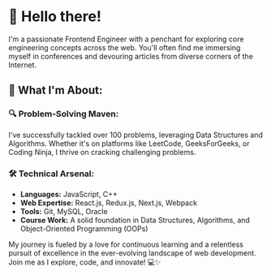 # 👋 Hello there!

I'm a passionate Frontend Engineer with a penchant for exploring core engineering concepts across the web. You'll often find me immersing myself in conferences and devouring articles from diverse corners of the Internet.

## 🚀 What I'm About:

### 🔍 **Problem-Solving Maven:**
I've successfully tackled over 100 problems, leveraging Data Structures and Algorithms. Whether it's on platforms like LeetCode, GeeksForGeeks, or Coding Ninja, I thrive on cracking challenging problems.

### 🛠️ **Technical Arsenal:**
- **Languages:** JavaScript, C++
- **Web Expertise:** React.js, Redux.js, Next.js, Webpack
- **Tools:** Git, MySQL, Oracle
- **Course Work:** A solid foundation in Data Structures, Algorithms, and Object-Oriented Programming (OOPs)

My journey is fueled by a love for continuous learning and a relentless pursuit of excellence in the ever-evolving landscape of web development. Join me as I explore, code, and innovate! 💻✨
